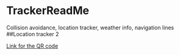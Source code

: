 # TrackerReadMe
Collision avoidance, location tracker, weather info, navigation lines
##Location tracker 2

[Link for the QR code](https://expo.io/@anwar-ulhaq/projects/cetema)

